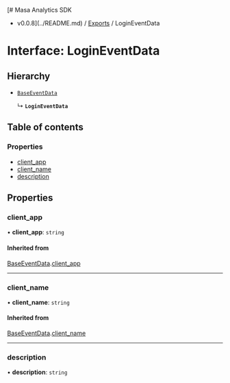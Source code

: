 [# Masa Analytics SDK
 - v0.0.8](../README.md) / [Exports](../modules.md) / LoginEventData

# Interface: LoginEventData

## Hierarchy

- [`BaseEventData`](BaseEventData.md)

  ↳ **`LoginEventData`**

## Table of contents

### Properties

- [client\_app](LoginEventData.md#client_app)
- [client\_name](LoginEventData.md#client_name)
- [description](LoginEventData.md#description)

## Properties

### client\_app

• **client\_app**: `string`

#### Inherited from

[BaseEventData](BaseEventData.md).[client_app](BaseEventData.md#client_app)

___

### client\_name

• **client\_name**: `string`

#### Inherited from

[BaseEventData](BaseEventData.md).[client_name](BaseEventData.md#client_name)

___

### description

• **description**: `string`

